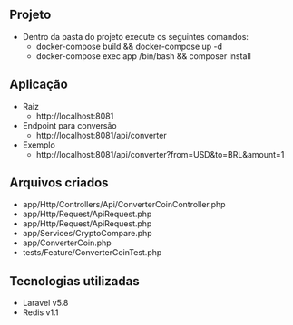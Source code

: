 ## Projeto
- Dentro da pasta do projeto execute os seguintes comandos:
  - docker-compose build && docker-compose up -d
  - docker-compose exec app /bin/bash && composer install

## Aplicação

- Raiz
  - http://localhost:8081
- Endpoint para conversão
  - http://localhost:8081/api/converter
- Exemplo
  - http://localhost:8081/api/converter?from=USD&to=BRL&amount=1

## Arquivos criados
- app/Http/Controllers/Api/ConverterCoinController.php
- app/Http/Request/ApiRequest.php
- app/Http/Request/ApiRequest.php
- app/Services/CryptoCompare.php
- app/ConverterCoin.php
- tests/Feature/ConverterCoinTest.php


## Tecnologias utilizadas
- Laravel v5.8
- Redis v1.1
